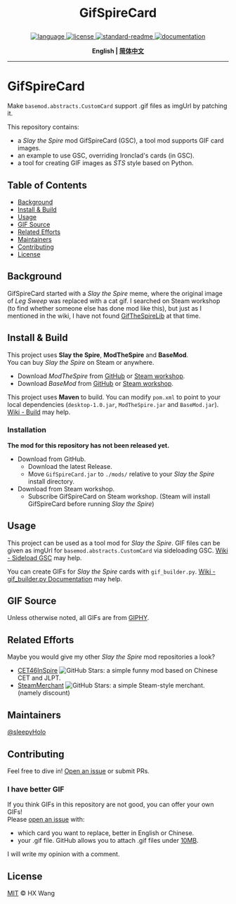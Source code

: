 
<h1 align="center">
    <p>GifSpireCard</p>
</h1>
<p align="center">
    <a href="https://github.com/sleepyHolo/SpireMod_GifSpireCard/search?l=java">
        <img alt="language" src="https://img.shields.io/github/languages/top/sleepyHolo/SpireMod_GifSpireCard">
    </a>
    <a href="https://github.com/sleepyHolo/SpireMod_GifSpireCard/blob/main/LICENSE">
        <img alt="license" src="https://img.shields.io/github/license/sleepyHolo/SpireMod_GifSpireCard">
    </a>
    <a href="https://github.com/RichardLitt/standard-readme">
        <img alt="standard-readme" src="https://img.shields.io/badge/readme%20style-standard-brightgreen">
    </a>
    <a href="https://github.com/sleepyHolo/SpireMod_GifSpireCard/wiki">
        <img alt="documentation" src="https://img.shields.io/badge/doc-wiki-red">
    </a>
</p>
<p align="center">
    <b> English | <a href="README_CN.md">简体中文</a> </b>
</p>

---

# GifSpireCard
Make `basemod.abstracts.CustomCard` support .gif files as imgUrl by patching it.  
  
This repository contains:  
- a _Slay the Spire_ mod GifSpireCard (GSC), a tool mod supports GIF card images.
- an example to use GSC, overriding Ironclad's cards (in GSC).
- a tool for creating GIF images as _STS_ style based on Python.

## Table of Contents
- [Background](#background)
- [Install & Build](#install--build)
- [Usage](#usage)
- [GIF Source](#gif-source)
- [Related Efforts](#related-efforts)
- [Maintainers](#maintainers)
- [Contributing](#contributing)
- [License](#license)

## Background
GifSpireCard started with a _Slay the Spire_ meme, where the original image of _Leg Sweep_ was replaced with a cat gif. I searched on Steam workshop (to find whether someone else has done mod like this), but just as I mentioned in the wiki, I have not found [GifTheSpireLib](https://github.com/lobbienjonsji/GifTheSpire) at that time.  

## Install & Build
This project uses **Slay the Spire**, **ModTheSpire** and **BaseMod**.  
You can buy _Slay the Spire_ on Steam or anywhere. 
- Download _ModTheSpire_ from [GitHub](https://github.com/kiooeht/ModTheSpire) or [Steam workshop](https://steamcommunity.com/sharedfiles/filedetails/?id=1605060445).
- Download _BaseMod_ from [GitHub](https://github.com/daviscook477/BaseMod) or [Steam workshop](https://steamcommunity.com/sharedfiles/filedetails/?id=1605833019).

This project uses **Maven** to build. You can modify `pom.xml` to point to your local dependencies (`desktop-1.0.jar`, `ModTheSpire.jar` and `BaseMod.jar`). [Wiki - Build](https://github.com/sleepyHolo/SpireMod_GifSpireCard/wiki#build) may help.
### Installation
**The mod for this repository has not been released yet.**
- Download from GitHub.
    - Download the latest Release.
    - Move `GifSpireCard.jar` to `./mods/` relative to your _Slay the Spire_ install directory.
- Download from Steam workshop.
    - Subscribe GifSpireCard on Steam workshop.
    (Steam will install GifSpireCard before running _Slay the Spire_)

## Usage
This project can be used as a tool mod for _Slay the Spire_. GIF files can be given as imgUrl for `basemod.abstracts.CustomCard` via sideloading GSC. [Wiki - Sideload GSC](https://github.com/sleepyHolo/SpireMod_GifSpireCard/wiki/Sideload-GSC) may help.  
  
You can create GIFs for _Slay the Spire_ cards with `gif_builder.py`. [Wiki - gif_builder.py Documentation](https://github.com/sleepyHolo/SpireMod_GifSpireCard/wiki/gif_builder.py-Documentation) may help.

## GIF Source
Unless otherwise noted, all GIFs are from [GIPHY](https://giphy.com/).  

## Related Efforts
Maybe you would give my other _Slay the Spire_ mod repositories a look?
- [CET46InSpire](https://github.com/sleepyHolo/SpireMod_CET46InSpire) ![GitHub Stars](https://img.shields.io/github/stars/sleepyHolo/SpireMod_CET46InSpire): a simple funny mod based on Chinese CET and JLPT.
- [SteamMerchant](https://github.com/sleepyHolo/SpireMod_SteamMerchant) ![GitHub Stars](https://img.shields.io/github/stars/sleepyHolo/SpireMod_SteamMerchant): a simple Steam-style merchant. (namely discount)

## Maintainers
[@sleepyHolo](https://github.com/sleepyHolo)

## Contributing
Feel free to dive in! [Open an issue](https://github.com/sleepyHolo/SpireMod_GifSpireCard/issues/new) or submit PRs.  
### I have better GIF
If you think GIFs in this repository are not good, you can offer your own GIFs!  
Please [open an issue](https://github.com/sleepyHolo/SpireMod_GifSpireCard/issues/new) with:  
- which card you want to replace, better in English or Chinese.
- your .gif file. GitHub allows you to attach .gif files under [10MB](https://docs.github.com/en/get-started/writing-on-github/working-with-advanced-formatting/attaching-files).  

I will write my opinion with a comment.

## License
[MIT](LICENSE) © HX Wang